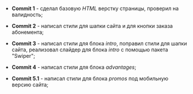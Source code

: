 * __Commit 1__ - сделал базовую _HTML_ верстку страницы, проверил на валидность;

* __Commit 2__ - написал стили для шапки сайта и для кнопки заказа абонемента;

* __Commit 3__ - написал стили для блока _intro_, поправил стили для шапки сайта, реализовал слайдер для блока _intro_ с помощью пакета "Swiper";

* __Commit 4__ - написал стили для блока _advantages_;

* __Commit 5.1__ - написал стили для блока _promos_ под мобильную версию сайта;